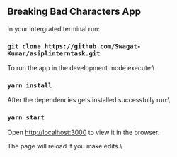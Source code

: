 ## Breaking Bad Characters App

In your intergrated terminal run:

### `git clone https://github.com/Swagat-Kumar/asiplinterntask.git`

To run the app in the development mode execute:\

### `yarn install`

After the dependencies gets installed successfully run:\

### `yarn start`

Open [http://localhost:3000](http://localhost:3000) to view it in the browser.

The page will reload if you make edits.\
